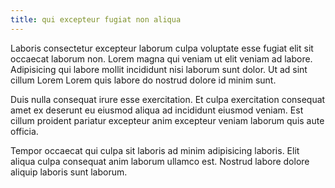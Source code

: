 ```yaml
---
title: qui excepteur fugiat non aliqua
---
```


Laboris consectetur excepteur laborum culpa voluptate esse fugiat elit sit occaecat laborum non. Lorem magna qui veniam ut elit veniam ad labore. Adipisicing qui labore mollit incididunt nisi laborum sunt dolor. Ut ad sint cillum Lorem Lorem quis labore do nostrud dolore id minim sunt.

Duis nulla consequat irure esse exercitation. Et culpa exercitation consequat amet ex deserunt eu eiusmod aliqua ad incididunt eiusmod veniam. Est cillum proident pariatur excepteur anim excepteur veniam laborum quis aute officia.

Tempor occaecat qui culpa sit laboris ad minim adipisicing laboris. Elit aliqua culpa consequat anim laborum ullamco est. Nostrud labore dolore aliquip laboris sunt laborum.